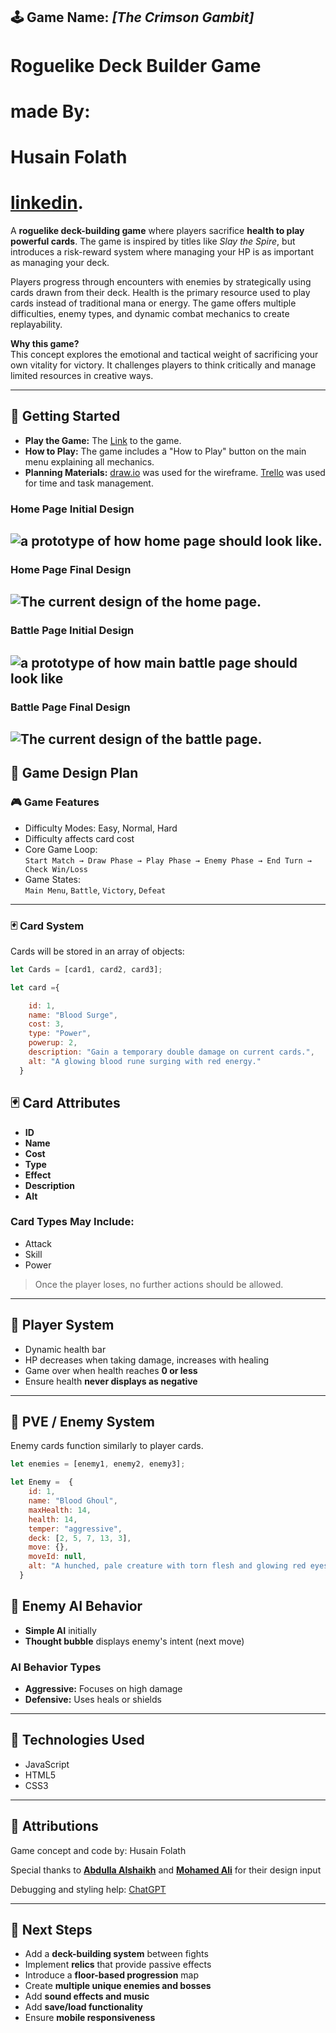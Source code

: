
## 🕹️ Game Name: *[The Crimson Gambit]*
# Roguelike Deck Builder Game

# made By:
# Husain Folath
# [linkedin](https://www.linkedin.com/in/hussain-folath-48b128197/).


A **roguelike deck-building game** where players sacrifice **health to play powerful cards**. The game is inspired by titles like *Slay the Spire*, but introduces a risk-reward system where managing your HP is as important as managing your deck.

Players progress through encounters with enemies by strategically using cards drawn from their deck. Health is the primary resource used to play cards instead of traditional mana or energy. The game offers multiple difficulties, enemy types, and dynamic combat mechanics to create replayability.

**Why this game?**  
This concept explores the emotional and tactical weight of sacrificing your own vitality for victory. It challenges players to think critically and manage limited resources in creative ways.

---

## 🚀 Getting Started

- **Play the Game:** The [Link](https://the-crimson-gambit.surge.sh/index.html) to the game.
- **How to Play:** The game includes a "How to Play" button on the main menu explaining all mechanics.
- **Planning Materials:**
[draw.io](https://app.diagrams.net/#G1PyYV1US6-spDXPjkXFD70WIm6NSI6zyb#%7B%22pageId%22%3A%22N-C6wULLYs8-NzSbLSXE%22%7D) was used for the wireframe.
[Trello](https://trello.com/b/vqoMt1D0/rougelike-deck-builder-game) was used for time and task management. 

### Home Page Initial Design
## ![a prototype of how home page should look like.](assets/backgrounds/Home-page-draft.png)

### Home Page Final Design
## ![The current design of the home page.](assets/backgrounds/home-Page-Final-Design.png)

### Battle Page Initial Design
## ![a prototype of how main battle page should look like](assets/backgrounds/Battle-page-draft.png)

### Battle Page Final Design
## ![The current design of the battle page.](assets/backgrounds/battle-Page-Final-Design.png)

## 🧠 Game Design Plan

### 🎮 Game Features

- Difficulty Modes: Easy, Normal, Hard
- Difficulty affects card cost
- Core Game Loop:  
  `Start Match → Draw Phase → Play Phase → Enemy Phase → End Turn → Check Win/Loss`
- Game States:  
  `Main Menu`, `Battle`, `Victory`, `Defeat`


---

### 🃏 Card System

Cards will be stored in an array of objects:

```js
let Cards = [card1, card2, card3];

let card ={

    id: 1,
    name: "Blood Surge",
    cost: 3,
    type: "Power",
    powerup: 2,
    description: "Gain a temporary double damage on current cards.",
    alt: "A glowing blood rune surging with red energy."
  }
```
## 🃏 Card Attributes

- **ID**
- **Name**
- **Cost**
- **Type**
- **Effect**
- **Description**
- **Alt**

### Card Types May Include:
- Attack  
- Skill  
- Power  

> Once the player loses, no further actions should be allowed.

---

## 🧍 Player System

- Dynamic health bar  
- HP decreases when taking damage, increases with healing  
- Game over when health reaches **0 or less**  
- Ensure health **never displays as negative**

---

## 🤖 PVE / Enemy System

Enemy cards function similarly to player cards.

```js
let enemies = [enemy1, enemy2, enemy3];

let Enemy =  {
    id: 1,
    name: "Blood Ghoul",
    maxHealth: 14,
    health: 14,
    temper: "aggressive",
    deck: [2, 5, 7, 13, 3],
    move: {},
    moveId: null,
    alt: "A hunched, pale creature with torn flesh and glowing red eyes."
  }
```
## 🤖 Enemy AI Behavior

- **Simple AI** initially  
- **Thought bubble** displays enemy's intent (next move)

### AI Behavior Types

- **Aggressive:** Focuses on high damage  
- **Defensive:** Uses heals or shields  

---

## 🧱 Technologies Used

- JavaScript  
- HTML5  
- CSS3  

---

## 🙏 Attributions

Game concept and code by: Husain Folath

Special thanks to **[Abdulla Alshaikh](https://github.com/alshaikh-exe/)** and **[Mohamed Ali](https://github.com/mohammedali320)** for their design input

Debugging and styling help: [ChatGPT](https://chatgpt.com/) 

---

## 🚧 Next Steps

- Add a **deck-building system** between fights  
- Implement **relics** that provide passive effects  
- Introduce a **floor-based progression** map  
- Create **multiple unique enemies and bosses**  
- Add **sound effects and music**  
- Add **save/load functionality**  
- Ensure **mobile responsiveness**

